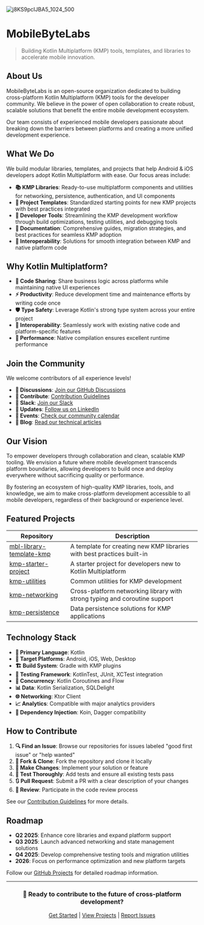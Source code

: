 ![j8KS9pcIJBA5_1024_500](https://github.com/user-attachments/assets/53e28e1a-3328-4520-9e26-415d039fba35)

# MobileByteLabs

> Building Kotlin Multiplatform (KMP) tools, templates, and libraries to accelerate mobile innovation.

## About Us

MobileByteLabs is an open-source organization dedicated to building cross-platform Kotlin Multiplatform (KMP) tools for the developer community. We believe in the power of open collaboration to create robust, scalable solutions that benefit the entire mobile development ecosystem.

Our team consists of experienced mobile developers passionate about breaking down the barriers between platforms and creating a more unified development experience.

## What We Do

We build modular libraries, templates, and projects that help Android & iOS developers adopt Kotlin Multiplatform with ease. Our focus areas include:

- **📚 KMP Libraries**: Ready-to-use multiplatform components and utilities for networking, persistence, authentication, and UI components
- **🧩 Project Templates**: Standardized starting points for new KMP projects with best practices integrated
- **🔧 Developer Tools**: Streamlining the KMP development workflow through build optimizations, testing utilities, and debugging tools
- **📝 Documentation**: Comprehensive guides, migration strategies, and best practices for seamless KMP adoption
- **🔄 Interoperability**: Solutions for smooth integration between KMP and native platform code

## Why Kotlin Multiplatform?

- **🔄 Code Sharing**: Share business logic across platforms while maintaining native UI experiences
- **⚡ Productivity**: Reduce development time and maintenance efforts by writing code once
- **🛡️ Type Safety**: Leverage Kotlin's strong type system across your entire project
- **🔌 Interoperability**: Seamlessly work with existing native code and platform-specific features
- **💪 Performance**: Native compilation ensures excellent runtime performance

## Join the Community

We welcome contributors of all experience levels!

- **💬 Discussions**: [Join our GitHub Discussions](https://github.com/MobileByteLabs/.github/discussions)
- **🤝 Contribute**: [Contribution Guidelines](https://github.com/MobileByteLabs/.github/blob/main/CONTRIBUTING.md)
- **🔗 Slack**: [Join our Slack](https://mobilebytelabs.slack.com/)
- **📢 Updates**: [Follow us on LinkedIn](https://www.linkedin.com/company/mobilebytelabs)
- **📅 Events**: [Check our community calendar](https://github.com/MobileByteLabs/community/events)
- **📝 Blog**: [Read our technical articles](https://medium.com/mobilebytelabs)

## Our Vision

To empower developers through collaboration and clean, scalable KMP tooling. We envision a future where mobile development transcends platform boundaries, allowing developers to build once and deploy everywhere without sacrificing quality or performance.

By fostering an ecosystem of high-quality KMP libraries, tools, and knowledge, we aim to make cross-platform development accessible to all mobile developers, regardless of their background or experience level.

## Featured Projects

| Repository | Description |
|------------|-------------|
| [mbl-library-template-kmp](https://github.com/MobileByteLabs/mbl-library-template-kmp) | A template for creating new KMP libraries with best practices built-in |
| [kmp-starter-project](https://github.com/MobileByteLabs/kmp-starter-project) | A starter project for developers new to Kotlin Multiplatform |
| [kmp-utilities](https://github.com/MobileByteLabs/kmp-utilities) | Common utilities for KMP development |
| [kmp-networking](https://github.com/MobileByteLabs/kmp-networking) | Cross-platform networking library with strong typing and coroutine support |
| [kmp-persistence](https://github.com/MobileByteLabs/kmp-persistence) | Data persistence solutions for KMP applications |

## Technology Stack

- **🧰 Primary Language**: Kotlin
- **📱 Target Platforms**: Android, iOS, Web, Desktop
- **🏗️ Build System**: Gradle with KMP plugins
- **🧪 Testing Framework**: KotlinTest, JUnit, XCTest integration
- **🔄 Concurrency**: Kotlin Coroutines and Flow
- **📊 Data**: Kotlin Serialization, SQLDelight
- **🌐 Networking**: Ktor Client
- **📈 Analytics**: Compatible with major analytics providers
- **🧩 Dependency Injection**: Koin, Dagger compatibility

## How to Contribute

1. **🔍 Find an Issue**: Browse our repositories for issues labeled "good first issue" or "help wanted"
2. **🍴 Fork & Clone**: Fork the repository and clone it locally
3. **🔧 Make Changes**: Implement your solution or feature
4. **🧪 Test Thoroughly**: Add tests and ensure all existing tests pass
5. **🔃 Pull Request**: Submit a PR with a clear description of your changes
6. **👀 Review**: Participate in the code review process

See our [Contribution Guidelines](https://github.com/MobileByteLabs/.github/blob/main/CONTRIBUTING.md) for more details.

## Roadmap

- **Q2 2025**: Enhance core libraries and expand platform support
- **Q3 2025**: Launch advanced networking and state management solutions
- **Q4 2025**: Develop comprehensive testing tools and migration utilities
- **2026**: Focus on performance optimization and new platform targets

Follow our [GitHub Projects](https://github.com/orgs/MobileByteLabs/projects) for detailed roadmap information.

---

<div align="center">

### 🌈 Ready to contribute to the future of cross-platform development?

[Get Started](https://github.com/MobileByteLabs/.github/blob/main/CONTRIBUTING.md) | [View Projects](https://github.com/orgs/MobileByteLabs/repositories) | [Report Issues](https://github.com/MobileByteLabs/.github/blob/main/SUPPORT.md)

</div>
